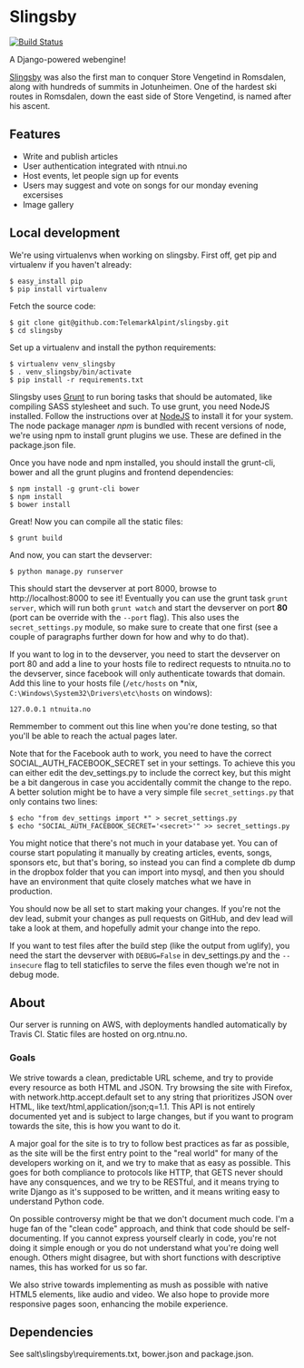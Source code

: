 Slingsby
========

[![Build Status](https://travis-ci.org/TelemarkAlpint/slingsby.png?branch=master)](https://travis-ci.org/TelemarkAlpint/slingsby)

A Django-powered webengine!

[Slingsby](http://en.wikipedia.org/wiki/William_Slingsby) was also the first man to conquer Store Vengetind in Romsdalen, along with hundreds of summits
in Jotunheimen. One of the hardest ski routes in Romsdalen, down the east side of Store Vengetind, is
named after his ascent.

Features
--------

* Write and publish articles
* User authentication integrated with ntnui.no
* Host events, let people sign up for events
* Users may suggest and vote on songs for our monday evening excersises
* Image gallery

Local development
-----------------

We're using virtualenvs when working on slingsby. First off, get pip and virtualenv if you haven't already:

    $ easy_install pip
    $ pip install virtualenv

Fetch the source code:

    $ git clone git@github.com:TelemarkAlpint/slingsby.git
    $ cd slingsby

Set up a virtualenv and install the python requirements:

    $ virtualenv venv_slingsby
    $ . venv_slingsby/bin/activate
    $ pip install -r requirements.txt

Slingsby uses [Grunt](http://gruntjs.com/) to run boring tasks that should be automated, like compiling SASS stylesheet and such.
To use grunt, you need NodeJS installed. Follow the instructions over at [NodeJS](http://nodejs.org/) to install it for your system.
The node package manager *npm* is bundled with recent versions of node, we're using npm to install grunt plugins we use. These are
defined in the package.json file.

Once you have node and npm installed, you should install the grunt-cli, bower and all the grunt plugins and frontend dependencies:

    $ npm install -g grunt-cli bower
    $ npm install
    $ bower install

Great! Now you can compile all the static files:

    $ grunt build

And now, you can start the devserver:

    $ python manage.py runserver

This should start the devserver at port 8000, browse to http://localhost:8000 to see it! Eventually you can use the grunt
task `grunt server`, which will run both `grunt watch` and start the devserver on port **80** (port can be override with
the `--port` flag). This also uses the `secret_settings.py` module, so make sure to create that one first (see a couple of
paragraphs further down for how and why to do that).

If you want to log in to the devserver, you need to start the devserver on port 80 and add a line to your hosts file to redirect 
requests to ntnuita.no to the devserver, since facebook will only authenticate towards that domain. Add this line to 
your hosts file (`/etc/hosts` on *nix, `C:\Windows\System32\Drivers\etc\hosts` on windows):

    127.0.0.1 ntnuita.no

Remmember to comment out this line when you're done testing, so that you'll be able to reach the actual pages later.

Note that for the Facebook auth to work, you need to have the correct SOCIAL_AUTH_FACEBOOK_SECRET set in your settings.
To achieve this you can either edit the dev_settings.py to include the correct key, but this might be a bit dangerous in
case you accidentally commit the change to the repo. A better solution might be to have a very simple file `secret_settings.py`
that only contains two lines:

    $ echo "from dev_settings import *" > secret_settings.py
    $ echo "SOCIAL_AUTH_FACEBOOK_SECRET='<secret>'" >> secret_settings.py

You might notice that there's not much in your database yet. You can of course start populating it manually by
creating articles, events, songs, sponsors etc, but that's boring, so instead you can find a complete db dump in the dropbox folder
that you can import into mysql, and then you should have an environment that quite closely matches what we have in production.

You should now be all set to start making your changes. If you're not the dev lead, submit your changes as pull requests on GitHub, and dev
lead will take a look at them, and hopefully admit your change into the repo.

If you want to test files after the build step (like the output from uglify), you need the start the devserver with `DEBUG=False` in
dev_settings.py and the `--insecure` flag to tell staticfiles to serve the files even though we're not in debug mode.

About
-----

Our server is running on AWS, with deployments handled automatically by Travis CI. Static files are hosted on org.ntnu.no.

### Goals

We strive towards a clean, predictable URL scheme, and try to provide every resource as both HTML and JSON. Try browsing the site with Firefox,
with network.http.accept.default set to any string that prioritizes JSON over HTML, like text/html,application/json;q=1.1. This API is not entirely
documented yet and is subject to large changes, but if you want to program towards the site, this is how you want to do it.

A major goal for the site is to try to follow best practices as far as possible, as the site will be the first entry point to the "real world"
for many of the developers working on it, and we try to make that as easy as possible. This goes for both compliance to protocols like HTTP,
that GETS never should have any consquences, and we try to be RESTful, and it means trying to write Django as it's supposed to be written,
and it means writing easy to understand Python code.

On possible controversy might be that we don't document much code. I'm a huge fan of the "clean code" approach, and think that code should be
self-documenting. If you cannot express yourself clearly in code, you're not doing it simple enough or you do not understand what you're doing well
enough. Others might disagree, but with short functions with descriptive names, this has worked for us so far.

We also strive towards implementing as mush as possible with native HTML5 elements, like audio and video. We also hope to provide more responsive
pages soon, enhancing the mobile experience.

Dependencies
------------

See salt\slingsby\requirements.txt, bower.json and package.json.
